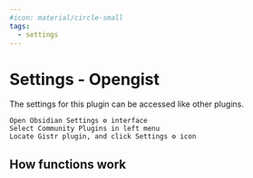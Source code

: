 ```yaml
---
#icon: material/circle-small
tags:
  - settings
---
```

# Settings - Opengist

The settings for this plugin can be accessed like other plugins.

    Open Obsidian Settings ⚙️ interface
    Select Community Plugins in left menu
    Locate Gistr plugin, and click Settings ⚙️ icon


## How functions work

